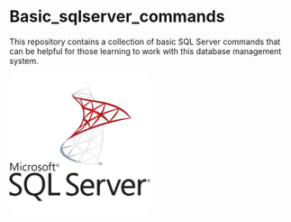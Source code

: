 # Basic_sqlserver_commands
This repository contains a collection of basic SQL Server commands that can be helpful for those learning to work with this database management system.

<img src="https://raw.githubusercontent.com/rodrigosistemas/basic_sqlserver_commands/b9f3f77f711466e6b253b6f6d76d8784f1726a2f/images/microsoft-sql-server-logo.svg" alt="Microsoft SQL Server" width="250" height="250">
